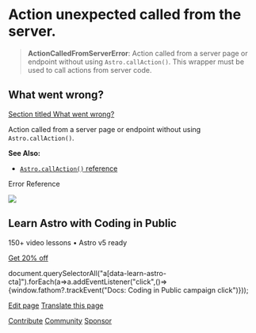 Action unexpected called from the server.
=========================================

> **ActionCalledFromServerError**: Action called from a server page or endpoint without using `Astro.callAction()`. This wrapper must be used to call actions from server code.

What went wrong?
----------------

[Section titled What went wrong?](#what-went-wrong)

Action called from a server page or endpoint without using `Astro.callAction()`.

**See Also:**

*   [`Astro.callAction()` reference](/en/reference/api-reference/#callaction)

Error Reference

![](/_astro/CodingInPublic.DpaYu7Qd_5sx41.webp)

Learn Astro with **Coding in Public**
-------------------------------------

150+ video lessons • Astro v5 ready

[Get 20% off](https://learnastro.dev?code=ASTRO_PROMO)

document.querySelectorAll("a\[data-learn-astro-cta\]").forEach(a=>a.addEventListener("click",()=>{window.fathom?.trackEvent("Docs: Coding in Public campaign click")}));

[Edit page](https://github.com/withastro/astro/blob/main/packages/astro/src/core/errors/errors-data.ts) [Translate this page](https://contribute.docs.astro.build/guides/i18n/)

[Contribute](/en/contribute/) [Community](https://astro.build/chat) [Sponsor](https://opencollective.com/astrodotbuild)